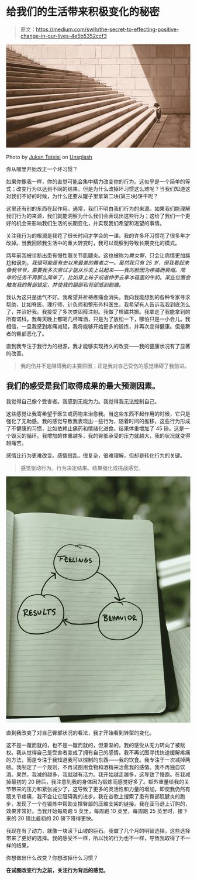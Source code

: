 # 给我们的生活带来积极变化的秘密

> 原文：<https://medium.com/swlh/the-secret-to-effecting-positive-change-in-our-lives-4e5b5352ccf3>

![](img/e07cb2e0d6c087bb6886dc984ba81549.png)

Photo by [Jukan Tateisi](https://unsplash.com/@tateisimikito?utm_source=unsplash&utm_medium=referral&utm_content=creditCopyText) on [Unsplash](https://unsplash.com/?utm_source=unsplash&utm_medium=referral&utm_content=creditCopyText)

你从哪里开始改正一个坏习惯？

如果你像我一样，你的直觉可能会集中精力改变你的行为。这似乎是一个简单的等式；改变行为以达到不同的结果。但是为什么改掉坏习惯这么难呢？当我们知道这对我们不好的时候，为什么还要从罐子里拿第二块(第三块)饼干呢？

这里还有别的东西在起作用。通常，我们不明白我们行为的来源。如果我们能理解我们行为的来源，我们就能洞察为什么我们会表现出这些行为；这给了我们一个更好的机会来影响我们生活的长期变化，并实现我们希望和渴望的事情。

关注我行为的根源是我花了很长时间才学会的一课。我的许多坏习惯花了很多年才改掉。当我回顾我生活中的重大转变时，我可以观察到导致长期变化的模式。

两年前我被诊断出患有慢性髋关节肌腱炎。这也被称为*舞女臀*，只会让病情更加尴尬和讽刺。*我很可能是有史以来最差的舞者之一。虽然我只有 25 岁，但我看起来像我爷爷，需要我多次尝试才能从沙发上站起来——我的脸因为疼痛而畏缩。简单的任务不再那么简单了，比如穿上袜子或者伸手去拿冰箱里的牛奶。某些位置会触发我的臀部锁定，并使我的腿部和背部感到剧痛。*

我认为这只是运气不好。我希望并祈祷疼痛会消失。我向我能想到的各种专家寻求帮助，比如脊医、理疗师、针灸师和整形外科医生。我希望有人告诉我我到底怎么了，并治好我。我接受了多次类固醇注射。我做了核磁共振。我拿走了我能拿到的所有诺科。我每天晚上都喝几杯啤酒，只是为了放松一下，哪怕只是一小会儿。我相信，一旦我感到疼痛减轻，我将能够开始更多的锻炼，并再次变得健康。但是舞者的臀部恶化了。

直到我专注于我行为的根源，我才能够实现持久的改变——我的健康状况有了显著的改善。

> 我的伤并不是阻碍我的主要原因；正是我对自己受伤的感觉阻碍了我前进。

## **我们的感受是我们取得成果的最大预测因素。**

我觉得自己像个受害者。我感到无能为力。我觉得我无法控制自己。

这些感觉让我寄希望于医生或药物来治愈我。当这些东西不起作用的时候，它只是强化了无助感。我的感觉导致我表现出一些行为，随着时间的推移，这些行为形成了不健康的习惯，比如依赖止痛药和情绪化进食。结果体重增加了 45 磅。这是一个毁灭的循环。我增加的体重越多，我的臀部承受的压力就越大，我的状况就变得越痛苦。

感情比行为更难改变。感情很乱，很复杂，很难理解，但却是转化行为的关键。

> 感觉驱动行为。行为决定结果。结果强化或挑战感觉。

![](img/ec8f79ddf2b1adb6262e765873672e14.png)

直到我改变了对自己臀部状况的看法，我才开始看到转型的变化。

这不是一蹴而就的，也不是一蹴而就的，但渐渐的，我的感受从无力转向了被赋权。我从觉得自己是受害者变成了拥有自己的感情。我不再试图寻找快速缓解疼痛的方法，而是专注于我知道我可以控制的东西——我的饮食。我专注于一次减掉两磅。我制定了一个规则，不再试图用食物和酒精来治愈我的感情。我不再独自饮酒。果然，我减的越多，我就越有活力。我开始越走越多，这导致了慢跑。在我减掉最初的 20 磅后，我注意到我的身体因为锻炼而感觉好多了。额外重量给我的关节带来的压力和紧张减少了，这导致了更多的灵活性和力量的增加。即使我仍然有髋关节疼痛，我不会让它阻碍我的进步。我在谷歌上搜索了患有臀部肌腱炎的跑步，发现了一个在锻炼中帮助支撑臀部的压缩支架的链接。我在亚马逊上订购的，效果非常好。当我开始每周跑 5 英里，每周跑 10 英里，每周跑 25 英里时，接下来的 20 磅比最初的 20 磅下降得更快。

我现在有了动力，就像一块滚下山坡的巨石。我做了几个月的明智选择，这些选择带来了更好的选择。我的感受不一样，所以我的行为也不一样，导致我取得了不一样的结果。

你想做出什么改变？你想改掉什么习惯？

**在试图改变行为之前，关注行为背后的感觉。**